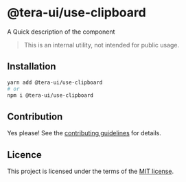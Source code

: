 # @tera-ui/use-clipboard

A Quick description of the component

> This is an internal utility, not intended for public usage.

## Installation

```sh
yarn add @tera-ui/use-clipboard
# or
npm i @tera-ui/use-clipboard
```

## Contribution

Yes please! See the
[contributing guidelines](https://github.com/nextui-org/nextui/blob/master/CONTRIBUTING.md)
for details.

## Licence

This project is licensed under the terms of the
[MIT license](https://github.com/nextui-org/nextui/blob/master/LICENSE).
